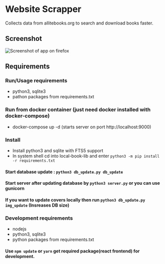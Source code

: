 # Website Scrapper
Collects data from allitebooks.org to search and download books faster.

## Screenshot
![Screenshot of app on firefox](https://github.com/ajitjadhav28/local-book-lib/blob/master/screenshot.png)

## Requirements
### Run/Usage requirements
- python3, sqlite3
- pathon packages from requirements.txt 

### Run from docker container (just need docker installed with docker-compose)
- docker-compose up -d (starts server on port http://localhost:9000)

### Install
- Install python3 and sqlite with FTS5 support
- In system shell cd into local-book-lib and enter `python3 -m pip install -r requirements.txt`

#### Start database update : `python3 db_update.py db_update`
#### Start server after updating database by `python3 server.py` or you can use gunicorn
#### If you want to update covers locally then run `python3 db_update.py img_update` (Insreases DB size)

### Development requirements
- nodejs
- python3, sqlite3
- python packages from requirements.txt

#### Use `npm update` or `yarn` get required package(react frontend) for development.

